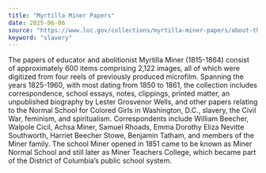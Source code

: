 ```yaml
---
title: "Myrtilla Miner Papers"
date: 2025-06-06
source: "https://www.loc.gov/collections/myrtilla-miner-papers/about-this-collection/"
keyword: "slavery"
---
```


The papers of educator and abolitionist Myrtilla Miner (1815-1864) consist of approximately 600 items comprising 2,122 images, all of which were digitized from four reels of previously produced microfilm. Spanning the years 1825-1960, with most dating from 1850 to 1861, the collection includes correspondence, school essays, notes, clippings, printed matter, an unpublished biography by Lester Grosvenor Wells, and other papers relating to the Normal School for Colored Girls in Washington, D.C., slavery, the Civil War, feminism, and spiritualism. Correspondents include William Beecher, Walpole Cicil, Achsa Miner, Samuel Rhoads, Emma Dorothy Eliza Nevitte Southworth, Harriet Beecher Stowe, Benjamin Tatham, and members of the Miner family. The school Miner opened in 1851 came to be known as Miner Normal School and still later as Miner Teachers College, which became part of the District of Columbia&rsquo;s public school system.

